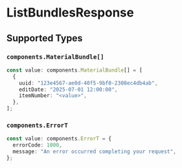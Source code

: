 # ListBundlesResponse


## Supported Types

### `components.MaterialBundle[]`

```typescript
const value: components.MaterialBundle[] = [
  {
    uuid: "123e4567-ae0d-40f5-9bf0-2308ec4db4ab",
    editDate: "2025-07-01 12:00:00",
    itemNumber: "<value>",
  },
];
```

### `components.ErrorT`

```typescript
const value: components.ErrorT = {
  errorCode: 1000,
  message: "An error occurred completing your request",
};
```

